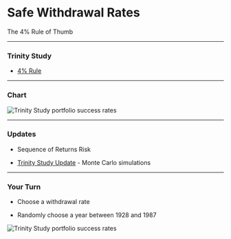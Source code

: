 # Safe Withdrawal Rates

The 4% Rule of Thumb

---

### Trinity Study

- [4% Rule](https://www.aaii.com/files/pdf/6794_retirement-savings-choosing-a-withdrawal-rate-that-is-sustainable.pdf)

---

### Chart

![Trinity Study portfolio success rates](https://www.bogleheads.org/w/images/d/df/TrinityTable3.jpg)

---

### Updates

- Sequence of Returns Risk

- [Trinity Study Update](https://www.bogleheads.org/wiki/Trinity_study_update) - Monte Carlo simulations

---

### Your Turn

- Choose a withdrawal rate

- Randomly choose a year between 1928 and 1987

![Trinity Study portfolio success rates](https://www.bogleheads.org/w/images/d/df/TrinityTable3.jpg)
